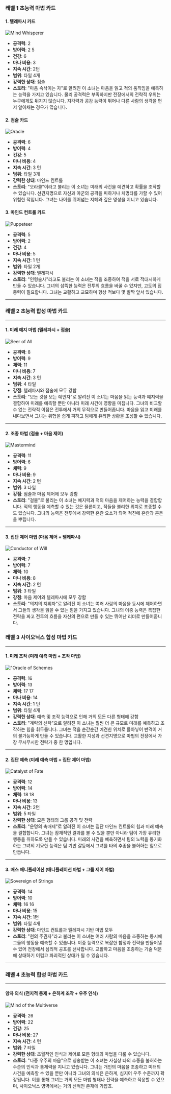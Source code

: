 ### 레벨 1 초능력 마법 카드

#### 1. 텔레파시 카드
![Mind Whisperer](./MindWhisperer.png)

- **공격력**: 2
- **방어력**: 2 5
- **건강**: 6
- **마나 비용**: 3
- **지속 시간**: 2턴
- **범위**: 타일 4개
- **강력한 상대**: 점술
- **스토리**: "마음 속삭이는 자"로 알려진 이 소녀는 마음을 읽고 적의 움직임을 예측하는 능력을 가지고 있습니다. 물리 공격력은 부족하지만 전장에서의 전략적 우위는 누구에게도 뒤지지 않습니다. 지각력과 공감 능력이 뛰어나 다른 사람의 생각을 먼저 알아채는 경우가 많습니다.

#### 2. 점술 카드
![Oracle](./Oracle.png)

- **공격력**: 6
- **방어력**: 4
- **건강**: 5
- **마나 비용**: 4
- **지속 시간**: 3 턴
- **범위**: 타일 3개
- **강력한 상대**: 마인드 컨트롤
- **스토리**: "오라클"이라고 불리는 이 소녀는 미래의 사건을 예견하고 확률을 조작할 수 있습니다. 선견지명으로 자신과 아군의 공격을 피하거나 치명타를 가할 수 있어 위험한 적입니다. 그녀는 나이를 뛰어넘는 지혜와 깊은 영성을 지니고 있습니다.

#### 3. 마인드 컨트롤 카드
![Puppeteer](./Puppeteer.png)

- **공격력**: 5
- **방어력**: 2
- **건강**: 4
- **마나 비용**: 5
- **지속 시간**: 1 턴
- **범위**: 타일 2개
- **강력한 상대**: 텔레파시
- **스토리**: "인형술사"라고도 불리는 이 소녀는 적을 조종하여 적을 서로 적대시하게 만들 수 있습니다. 그녀의 섬뜩한 능력은 전투의 흐름을 바꿀 수 있지만, 고도의 집중력이 필요합니다. 그녀는 교활하고 교묘하며 항상 적보다 몇 발짝 앞서 있습니다.

---

### 레벨 2 초능력 합성 마법 카드

---

#### 1. 미래 예지 마법 (텔레파시 + 점술)

![Seer of All](./SeerofAlls.png)

- **공격력**: 8
- **방어력**: 9
- **체력**: 11
- **마나 비용**: 7
- **지속 시간**: 3 턴
- **범위**: 4 타일
- **강점**: 텔레파시와 점술에 모두 강함
- **스토리**: "모든 것을 보는 예언자"로 알려진 이 소녀는 마음을 읽는 능력과 예지력을 결합하여 미래를 예측할 뿐만 아니라 미래 사건에 영향을 미칩니다. 그녀의 비교할 수 없는 전략적 이점은 전투에서 거의 무적으로 만들어줍니다. 마음을 읽고 미래를 내다보면서 그녀는 위협을 쉽게 피하고 팀에게 유리한 상황을 조성할 수 있습니다.

---

#### 2. 조종 마법 (점술 + 마음 제어)

![Mastermind](./Mastermind.png)

- **공격력**: 11
- **방어력**: 6
- **체력**: 9
- **마나 비용**: 9
- **지속 시간**: 2 턴
- **범위**: 3 타일
- **강점**: 점술과 마음 제어에 모두 강함
- **스토리**: "걸물"로 불리는 이 소녀는 예지력과 적의 마음을 제어하는 능력을 결합합니다. 적의 행동을 예측할 수 있는 것은 물론이고, 적들을 불리한 위치로 조종할 수도 있습니다. 그녀의 능력은 전투에서 강력한 혼란 요소가 되어 적진에 혼란과 혼돈을 뿌립니다.

---

#### 3. 집단 제어 마법 (마음 제어 + 텔레파시)

![Conductor of Will](./ConductorofWill.png)

- **공격력**: 7
- **방어력**: 7
- **체력**: 10
- **마나 비용**: 8
- **지속 시간**: 2 턴
- **범위**: 3 타일
- **강점**: 마음 제어와 텔레파시에 모두 강함
- **스토리**: "의지의 지휘자"로 알려진 이 소녀는 여러 사람의 마음을 동시에 제어하면서 그들의 생각을 읽을 수 있는 힘을 가지고 있습니다. 그녀의 이중 능력은 복잡한 전략을 짜고 전투의 흐름을 자신의 편으로 만들 수 있는 뛰어난 리더로 만들어줍니다.

### 레벨 3 사이오닉스 합성 마법 카드

---

#### 1. 미래 조작 (미래 예측 마법 + 조작 마법)

!["Oracle of Schemes](./"OracleofSchemes.png)

- **공격력**: 16
- **방어력**: 13
- **체력**: 17 17
- **마나 비용**: 14
- **지속 시간**: 1 턴
- **범위**: 타일 4개
- **강력한 상대**: 예측 및 조작 능력으로 인해 거의 모든 다른 형태에 강함
- **스토리**: "계략의 신탁"으로 알려진 이 소녀는 훨씬 더 큰 규모로 미래를 예측하고 조작하는 힘을 휘두릅니다. 그녀는 적을 순간순간 예견한 위치로 몰아넣어 반격이 거의 불가능하게 만들 수 있습니다. 교활한 지성과 선견지명으로 마법의 전장에서 가장 무시무시한 전략가 중 한 명입니다.

---

#### 2. 집단 예측 (미래 예측 마법 + 집단 제어 마법)

![Catalyst of Fate](./CatalystofFate.png)

- **공격력**: 12
- **방어력**: 14
- **체력**: 18 18
- **마나 비용**: 13
- **지속 시간**: 2턴
- **범위**: 5 타일
- **강력한 상대**: 모든 형태의 그룹 공격 및 전략
- **스토리**: "운명의 촉매제"로 알려진 이 소녀는 집단 마인드 컨트롤의 힘과 미래 예측을 결합합니다. 그녀는 잠재적인 결과를 볼 수 있을 뿐만 아니라 팀이 가장 유리한 행동을 취하도록 만들 수 있습니다. 미래의 사건을 예측하면서 팀의 노력을 동기화하는 그녀의 기묘한 능력은 팀 기반 갈등에서 그녀를 타의 추종을 불허하는 힘으로 만듭니다.

---

#### 3. 매스 매니퓰레이션 (매니퓰레이션 마법 + 그룹 제어 마법)

![Sovereign of Strings](./SovereignofStrings.png)

- **공격력**: 14
- **방어력**: 10
- **체력**: 16 16
- **마나 비용**: 15
- **지속 시간**: 1턴
- **범위**: 타일 4개
- **강력한 상대**: 마인드 컨트롤과 텔레파시 기반 마법 모두
- **스토리**: "현의 주권자"라고 불리는 이 소녀는 여러 사람의 마음을 조종하는 동시에 그들의 행동을 예측할 수 있습니다. 이중 능력으로 복잡한 함정과 전략을 만들어낼 수 있어 전장에서 심리적 공포를 선사합니다. 교활하고 마음을 조종하는 기술 덕분에 상대하기 어렵고 파괴적인 상대가 될 수 있습니다.

---

### 레벨 4 초능력 합성 마법 카드

---

#### 양자 의식 (전지적 통제 + 은하계 조작 + 우주 인식)

![Mind of the Multiverse](./MindoftheMultiverse.png)

- **공격력**: 26
- **방어력**: 22
- **건강**: 25
- **마나 비용**: 27
- **지속 시간**: 4 턴
- **범위**: 7 타일
- **강력한 상대**: 초월적인 인식과 제어로 모든 형태의 마법을 다룰 수 있습니다.
- **스토리**: "다중 우주의 마음"으로 칭송받는 이 소녀는 사실상 타의 추종을 불허하는 수준의 인식과 통제력을 지니고 있습니다. 그녀는 개인의 마음을 조종하고 미래의 사건을 예측할 수 있을 뿐만 아니라 그녀의 의식은 은하계, 심지어 우주 수준까지 확장됩니다. 이를 통해 그녀는 거의 모든 마법 형태나 전략을 예측하고 적응할 수 있으며, 사이오닉스 영역에서는 거의 신적인 존재에 가깝죠.

